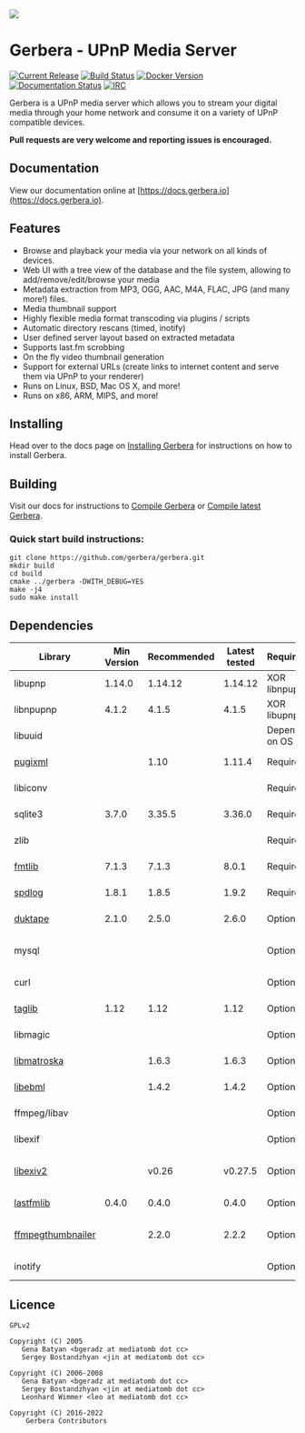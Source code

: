 <img src="https://github.com/gerbera/gerbera/blob/master/artwork/logo-horiz.png?raw=true" />

# Gerbera - UPnP Media Server

 [![Current Release](https://img.shields.io/github/release/gerbera/gerbera.svg?style=for-the-badge)](https://github.com/gerbera/gerbera/releases/latest) [![Build Status](https://img.shields.io/github/workflow/status/gerbera/gerbera/CI%20validation?style=for-the-badge)](https://github.com/gerbera/gerbera/actions?query=workflow%3A%22CI+validation%22+branch%3Amaster) [![Docker Version](https://img.shields.io/docker/v/gerbera/gerbera?color=teal&label=docker&logoColor=white&sort=semver&style=for-the-badge)](https://hub.docker.com/r/gerbera/gerbera/tags?name=1.) [![Documentation Status](https://img.shields.io/readthedocs/gerbera?style=for-the-badge)](http://docs.gerbera.io/en/stable/?badge=stable) [![IRC](https://img.shields.io/badge/IRC-on%20libera.chat-orange.svg?style=for-the-badge)](https://web.libera.chat/?channels=#gerbera)

Gerbera is a UPnP media server which allows you to stream your digital media through your home network and consume it on a variety of UPnP compatible devices.

**Pull requests are very welcome and reporting issues is encouraged.**

## Documentation
View our documentation online at [https://docs.gerbera.io](https://docs.gerbera.io).

## Features
* Browse and playback your media via your network on all kinds of devices.
* Web UI with a tree view of the database and the file system, allowing to add/remove/edit/browse your media
* Metadata extraction from MP3, OGG, AAC, M4A, FLAC, JPG (and many more!) files.
* Media thumbnail support
* Highly flexible media format transcoding via plugins / scripts
* Automatic directory rescans (timed, inotify)
* User defined server layout based on extracted metadata
* Supports last.fm scrobbing
* On the fly video thumbnail generation
* Support for external URLs (create links to internet content and serve them via UPnP to your renderer)
* Runs on Linux, BSD, Mac OS X, and more!
* Runs on x86, ARM, MIPS, and more!

## Installing
Head over to the docs page on [Installing Gerbera](https://docs.gerbera.io/en/stable/install.html) for instructions on
how to install Gerbera.

## Building
Visit our docs for instructions to [Compile Gerbera](https://docs.gerbera.io/en/stable/compile.html) or [Compile latest Gerbera](https://docs.gerbera.io/en/latest/compile.html).

### Quick start build instructions:
```
git clone https://github.com/gerbera/gerbera.git
mkdir build
cd build
cmake ../gerbera -DWITH_DEBUG=YES
make -j4
sudo make install
```

## Dependencies

| Library       | Min Version   | Recommended   | Latest tested | Required?     | Note                       | Default  |
|---------------|---------------|---------------|---------------|---------------|----------------------------|----------|
| libupnp       | 1.14.0        | 1.14.12       | 1.14.12       | XOR libnpupnp | [pupnp]                    |          |
| libnpupnp     | 4.1.2         | 4.1.5         | 4.1.5         | XOR libupnp   | [npupnp]                   | Disabled |
| libuuid       |               |               |               | Depends on OS | Not required on \*BSD      |          |
| [pugixml]     |               | 1.10          | 1.11.4        | Required      | XML file and data support  |          |
| libiconv      |               |               |               | Required      | Charset conversion         |          |
| sqlite3       | 3.7.0         | 3.35.5        | 3.36.0        | Required      | Database storage           |          |
| zlib          |               |               |               | Required      | Data compression           |          |
| [fmtlib]      | 7.1.3         | 7.1.3         | 8.0.1         | Required      | Fast string formatting     |          |
| [spdlog]      | 1.8.1         | 1.8.5         | 1.9.2         | Required      | Runtime logging            |          |
| [duktape]     | 2.1.0         | 2.5.0         | 2.6.0         | Optional      | Scripting Support          | Enabled  |
| mysql         |               |               |               | Optional      | Alternate database storage | Disabled |
| curl          |               |               |               | Optional      | Enables web services       | Enabled  |
| [taglib]      | 1.12          | 1.12          | 1.12          | Optional      | Audio tag support          | Enabled  |
| libmagic      |               |               |               | Optional      | File type detection        | Enabled  |
| [libmatroska] |               | 1.6.3         | 1.6.3         | Optional      | MKV metadata               | Enabled  |
| [libebml]     |               | 1.4.2         | 1.4.2         | Optional      | requird by [libmatroska]   | Enabled  |
| ffmpeg/libav  |               |               |               | Optional      | File metadata              | Disabled |
| libexif       |               |               |               | Optional      | JPEG Exif metadata         | Enabled  |
| [libexiv2]    |               | v0.26         | v0.27.5       | Optional      | Exif, IPTC, XMP metadata   | Disabled |
| [lastfmlib]   | 0.4.0         | 0.4.0         | 0.4.0         | Optional      | Enables scrobbling         | Disabled |
| [ffmpegthumbnailer] |         | 2.2.0         | 2.2.2         | Optional      | Generate video thumbnails  | Disabled |
| inotify       |               |               |               | Optional      | Efficient file monitoring  | Enabled  |


## Licence

    GPLv2

    Copyright (C) 2005
       Gena Batyan <bgeradz at mediatomb dot cc>
       Sergey Bostandzhyan <jin at mediatomb dot cc>

    Copyright (C) 2006-2008
       Gena Batyan <bgeradz at mediatomb dot cc>
       Sergey Bostandzhyan <jin at mediatomb dot cc>
       Leonhard Wimmer <leo at mediatomb dot cc>

    Copyright (C) 2016-2022
        Gerbera Contributors

[Docker Hub]: https://hub.docker.com/r/gerbera/gerbera
[duktape]: http://duktape.org
[ffmpegthumbnailer]: https://github.com/dirkvdb/ffmpegthumbnailer
[fmtlib]: https://github.com/fmtlib/fmt
[lastfmlib]: https://github.com/dirkvdb/lastfmlib
[libebml]: https://github.com/Matroska-Org/libebml
[libexiv2]: https://github.com/Exiv2llibexiv2
[libmatroska]: https://github.com/Matroska-Org/libmatroska
[npupnp]: https://www.lesbonscomptes.com/upmpdcli/index.html
[pugixml]: https://github.com/zeux/pugixml
[pupnp]: https://github.com/pupnp/pupnp
[spdlog]: https://github.com/gabime/spdlog
[taglib]: http://taglib.org/
